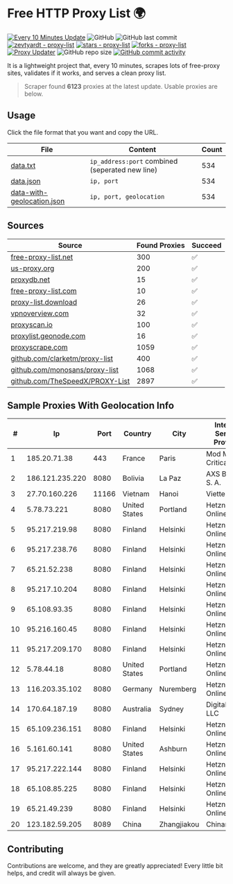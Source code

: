 
# Free HTTP Proxy List 🌍

[![Every 10 Minutes Update](https://github.com/mertguvencli/http-proxy-list/actions/workflows/main.yml/badge.svg?branch=main)](https://github.com/mertguvencli/http-proxy-list/actions/workflows/main.yml)
![GitHub](https://img.shields.io/github/license/mertguvencli/http-proxy-list)
![GitHub last commit](https://img.shields.io/github/last-commit/mertguvencli/http-proxy-list)
[![zevtyardt - proxy-list](https://img.shields.io/static/v1?label=zevtyardt&message=proxy-list&color=blue&logo=github)](https://github.com/zevtyardt/proxy-list "Go to GitHub repo")
[![stars - proxy-list](https://img.shields.io/github/stars/zevtyardt/proxy-list?style=social)](https://github.com/zevtyardt/proxy-list)
[![forks - proxy-list](https://img.shields.io/github/forks/zevtyardt/proxy-list?style=social)](https://github.com/zevtyardt/proxy-list)
[![Proxy Updater](https://github.com/zevtyardt/proxy-list/workflows/Proxy%20Updater/badge.svg)](https://github.com/zevtyardt/proxy-list/actions?query=workflow:"Proxy+Updater")
![GitHub repo size](https://img.shields.io/github/repo-size/zevtyardt/proxy-list)
[![GitHub commit activity](https://img.shields.io/github/commit-activity/m/zevtyardt/proxy-list?logo=commits)](https://github.com/zevtyardt/proxy-list/commits/main)

It is a lightweight project that, every 10 minutes, scrapes lots of free-proxy sites, validates if it works, and serves a clean proxy list.

> Scraper found **6123** proxies at the latest update. Usable proxies are below.

## Usage

Click the file format that you want and copy the URL.

|File|Content|Count|
|----|-------|-----|
|[data.txt](https://raw.githubusercontent.com/mertguvencli/http-proxy-list/main/proxy-list/data.txt)|`ip_address:port` combined (seperated new line)|534|
|[data.json](https://raw.githubusercontent.com/mertguvencli/http-proxy-list/main/proxy-list/data.json)|`ip, port`|534|
|[data-with-geolocation.json](https://raw.githubusercontent.com/mertguvencli/http-proxy-list/main/proxy-list/data-with-geolocation.json)|`ip, port, geolocation`|534|

## Sources

|Source|Found Proxies|Succeed|
|------|-------------|-------|
|[free-proxy-list.net](https://free-proxy-list.net)|300|✅|
|[us-proxy.org](https://www.us-proxy.org)|200|✅|
|[proxydb.net](http://proxydb.net)|15|✅|
|[free-proxy-list.com](https://free-proxy-list.com/?page=&port=&type%5B%5D=http&type%5B%5D=https&up_time=0&search=Search)|10|✅|
|[proxy-list.download](https://www.proxy-list.download/HTTP)|26|✅|
|[vpnoverview.com](https://vpnoverview.com/privacy/anonymous-browsing/free-proxy-servers)|32|✅|
|[proxyscan.io](https://www.proxyscan.io)|100|✅|
|[proxylist.geonode.com](https://proxylist.geonode.com/api/proxy-list?limit=300&page=1&sort_by=lastChecked&sort_type=desc&protocols=http,https)|16|✅|
|[proxyscrape.com](https://api.proxyscrape.com/v2/?request=displayproxies&protocol=http&timeout=10000&country=all&ssl=all&anonymity=all)|1059|✅|
|[github.com/clarketm/proxy-list](https://raw.githubusercontent.com/clarketm/proxy-list/master/proxy-list-raw.txt)|400|✅|
|[github.com/monosans/proxy-list](https://raw.githubusercontent.com/monosans/proxy-list/main/proxies/http.txt)|1068|✅|
|[github.com/TheSpeedX/PROXY-List](https://raw.githubusercontent.com/TheSpeedX/PROXY-List/master/http.txt)|2897|✅|


## Sample Proxies With Geolocation Info

|#|Ip|Port|Country|City|Internet Service Provider|
|-|--|----|-------|----|-------------------------|
|1|185.20.71.38|443|France|Paris|Mod Mission Critical LLC|
|2|186.121.235.220|8080|Bolivia|La Paz|AXS Bolivia S. A.|
|3|27.70.160.226|11166|Vietnam|Hanoi|Viettel Group|
|4|5.78.73.221|8080|United States|Portland|Hetzner Online GmbH|
|5|95.217.219.98|8080|Finland|Helsinki|Hetzner Online GmbH|
|6|95.217.238.76|8080|Finland|Helsinki|Hetzner Online GmbH|
|7|65.21.52.238|8080|Finland|Helsinki|Hetzner Online GmbH|
|8|95.217.10.204|8080|Finland|Helsinki|Hetzner Online GmbH|
|9|65.108.93.35|8080|Finland|Helsinki|Hetzner Online GmbH|
|10|95.216.160.45|8080|Finland|Helsinki|Hetzner Online GmbH|
|11|95.217.209.170|8080|Finland|Helsinki|Hetzner Online GmbH|
|12|5.78.44.18|8080|United States|Portland|Hetzner Online GmbH|
|13|116.203.35.102|8080|Germany|Nuremberg|Hetzner Online GmbH|
|14|170.64.187.19|8080|Australia|Sydney|DigitalOcean, LLC|
|15|65.109.236.151|8080|Finland|Helsinki|Hetzner Online GmbH|
|16|5.161.60.141|8080|United States|Ashburn|Hetzner Online GmbH|
|17|95.217.222.144|8080|Finland|Helsinki|Hetzner Online GmbH|
|18|65.108.85.225|8080|Finland|Helsinki|Hetzner Online GmbH|
|19|65.21.49.239|8080|Finland|Helsinki|Hetzner Online GmbH|
|20|123.182.59.205|8089|China|Zhangjiakou|Chinanet|



## Contributing

Contributions are welcome, and they are greatly appreciated! Every
little bit helps, and credit will always be given.

